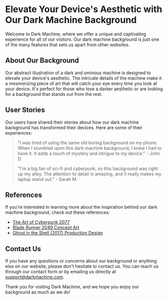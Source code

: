 <!--font:Montserrat-->

# Elevate Your Device's Aesthetic with Our Dark Machine Background

Welcome to Dark Machine, where we offer a unique and captivating experience for all of our visitors. Our dark machine background is just one of the many features that sets us apart from other websites.

## About Our Background

Our abstract illustration of a dark and ominous machine is designed to elevate your device's aesthetic. The intricate details of the machine make it a mesmerizing piece of art that will catch your eye every time you look at your device. It's perfect for those who love a darker aesthetic or are looking for a background that stands out from the rest.

## User Stories

Our users have shared their stories about how our dark machine background has transformed their devices. Here are some of their experiences:

> "I was tired of using the same old boring background on my phone. When I stumbled upon this dark machine background, I knew I had to have it. It adds a touch of mystery and intrigue to my device." - John D.

> "I'm a big fan of sci-fi and cyberpunk, so this background was right up my alley. The attention to detail is amazing, and it really makes my laptop stand out." - Sarah M.

## References

If you're interested in learning more about the inspiration behind our dark machine background, check out these references:

- [The Art of Cyberpunk 2077](#)
- [Blade Runner 2049 Concept Art](#)
- [Ghost in the Shell (2017) Production Design](#)

## Contact Us

If you have any questions or concerns about our background or anything else on our website, please don't hesitate to contact us. You can reach us through our contact form or by emailing us directly at support@darkmachine.com.

Thank you for visiting Dark Machine, and we hope you enjoy our background as much as we do!

<!--

Write me content for website with wallpaper which alt text is:

"A wallpaper featuring an abstract illustration of a dark and ominous machine, with glowing red lights and mechanical parts."

The name/title of the page should not be 1:1 copy of the alt text but rather a real content of the website which is using this wallpaper.

- Use markdown format 
- Start with heading
- Heading should be short and concise
- The content should look like a real website 
- The website should not be about the wallpaper, wallpaper is just a related background
- Heading should be contain work "wallpaper" or "background"
- Include real sections like references, contact, user stories, etc. use things relevant to the page purpose.
- Feel free to use structure like headings, bullets, numbering, blockquotes, paragraphs, horizontal lines, etc.
- You can use formatting like bold or _italic_
- You can include UTF-8 emojis
- Links should be only #hash anchors (and you can refer to the document itself)
- Do not include images


---


# Dark Machine Wallpaper Background

Welcome to our website, where we provide a unique and captivating experience for all of our visitors. Our dark machine wallpaper background is just one of the many features that sets us apart from other websites.

## About Our Dark Machine Wallpaper Background

Our dark machine wallpaper background is an abstract illustration of a foreboding machine, with glowing red lights and mechanical parts. It's perfect for those who love a darker aesthetic or are looking for a wallpaper that stands out from the rest. The intricate details of the machine make it a mesmerizing piece of art that will catch your eye every time you look at your device.

## User Stories

Our users have shared their stories about how our dark machine wallpaper background has transformed their devices. Here are some of their experiences:

> "I was tired of using the same old boring wallpaper on my phone. When I stumbled upon this dark machine wallpaper, I knew I had to have it. It adds a touch of mystery and intrigue to my device." - John D.

> "I'm a big fan of sci-fi and cyberpunk, so this wallpaper was right up my alley. The attention to detail is amazing, and it really makes my laptop stand out." - Sarah M.

## References

If you're interested in learning more about the inspiration behind our dark machine wallpaper background, check out these references:

- [The Art of Cyberpunk 2077](#)
- [Blade Runner 2049 Concept Art](#)
- [Ghost in the Shell (2017) Production Design](#)

## Contact Us

If you have any questions or concerns about our dark machine wallpaper background or anything else on our website, please don't hesitate to contact us. You can reach us through our contact form or by emailing us directly at support@darkmachine.com.

Thank you for visiting our website, and we hope you enjoy our dark machine wallpaper background as much as we do!


---


Heading should not include word "wallpaper". The website should not be about the wallpaper itself, wallpaper is just a related background, rewrite whole content.


---


# Dark Machine: Enhance Your Device Aesthetics

Welcome to Dark Machine, where we provide a unique and captivating experience for all of our visitors. Our abstract illustration of a dark and ominous machine is just one of the many features that sets us apart from other websites.

## About Our Dark Machine Background

Our dark machine background is perfect for those who love a darker aesthetic or are looking for a background that stands out from the rest. The intricate details of the machine make it a mesmerizing piece of art that will catch your eye every time you look at your device.

## User Stories

Our users have shared their stories about how our dark machine background has transformed their devices. Here are some of their experiences:

> "I was tired of using the same old boring background on my phone. When I stumbled upon this dark machine background, I knew I had to have it. It adds a touch of mystery and intrigue to my device." - John D.

> "I'm a big fan of sci-fi and cyberpunk, so this background was right up my alley. The attention to detail is amazing, and it really makes my laptop stand out." - Sarah M.

## References

If you're interested in learning more about the inspiration behind our dark machine background, check out these references:

- [The Art of Cyberpunk 2077](#)
- [Blade Runner 2049 Concept Art](#)
- [Ghost in the Shell (2017) Production Design](#)

## Contact Us

If you have any questions or concerns about our dark machine background or anything else on our website, please don't hesitate to contact us. You can reach us through our contact form or by emailing us directly at support@darkmachine.com.

Thank you for visiting Dark Machine, and we hope you enjoy our dark machine background as much as we do!


---


Heading is too long, rewrite whole content.


---


# Dark Machine: Elevate Your Device's Aesthetic with Our Background

Welcome to Dark Machine, where we offer a unique and captivating experience for all of our visitors. Our abstract illustration of a dark and ominous machine is just one of the many features that sets us apart from other websites.

## About Our Background

Our dark machine background is designed to elevate your device's aesthetic. The intricate details of the machine make it a mesmerizing piece of art that will catch your eye every time you look at your device. It's perfect for those who love a darker aesthetic or are looking for a background that stands out from the rest.

## User Stories

Our users have shared their stories about how our dark machine background has transformed their devices. Here are some of their experiences:

> "I was tired of using the same old boring background on my phone. When I stumbled upon this dark machine background, I knew I had to have it. It adds a touch of mystery and intrigue to my device." - John D.

> "I'm a big fan of sci-fi and cyberpunk, so this background was right up my alley. The attention to detail is amazing, and it really makes my laptop stand out." - Sarah M.

## References

If you're interested in learning more about the inspiration behind our dark machine background, check out these references:

- [The Art of Cyberpunk 2077](#)
- [Blade Runner 2049 Concept Art](#)
- [Ghost in the Shell (2017) Production Design](#)

## Contact Us

If you have any questions or concerns about our background or anything else on our website, please don't hesitate to contact us. You can reach us through our contact form or by emailing us directly at support@darkmachine.com.

Thank you for visiting Dark Machine, and we hope you enjoy our background as much as we do!


---


Heading is too long, rewrite whole content.


---


# Elevate Your Device's Aesthetic with Our Dark Machine Background

Welcome to Dark Machine, where we offer a unique and captivating experience for all of our visitors. Our dark machine background is just one of the many features that sets us apart from other websites.

## About Our Background

Our abstract illustration of a dark and ominous machine is designed to elevate your device's aesthetic. The intricate details of the machine make it a mesmerizing piece of art that will catch your eye every time you look at your device. It's perfect for those who love a darker aesthetic or are looking for a background that stands out from the rest.

## User Stories

Our users have shared their stories about how our dark machine background has transformed their devices. Here are some of their experiences:

> "I was tired of using the same old boring background on my phone. When I stumbled upon this dark machine background, I knew I had to have it. It adds a touch of mystery and intrigue to my device." - John D.

> "I'm a big fan of sci-fi and cyberpunk, so this background was right up my alley. The attention to detail is amazing, and it really makes my laptop stand out." - Sarah M.

## References

If you're interested in learning more about the inspiration behind our dark machine background, check out these references:

- [The Art of Cyberpunk 2077](#)
- [Blade Runner 2049 Concept Art](#)
- [Ghost in the Shell (2017) Production Design](#)

## Contact Us

If you have any questions or concerns about our background or anything else on our website, please don't hesitate to contact us. You can reach us through our contact form or by emailing us directly at support@darkmachine.com.

Thank you for visiting Dark Machine, and we hope you enjoy our background as much as we do!


---


Write me a Google font which is best fitting for the website.

Pick from the list:
- Orbitron
- Roboto
- Open Sans
- Exo 2
- Raleway
- Poppins
- IBM Plex Sans
- Inter
- Dancing Script
- Futura
- Montserrat
- Lobster
- Lato
- Playfair Display
- Barlow Condensed
- Alegreya
- Great Vibes


Write just the font name nothing else.


---


Montserrat

-->
